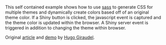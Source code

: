 This self contained example shows how to use [sass](https://github.com/rstudio/sass) to generate CSS for multiple themes and dynamically create colors based off of an original theme color.  If a Shiny button is clicked, the javascript event is captured and the theme color is updated within the browser.  A Shiny server event is triggered in addition to changing the theme within browser.

Original [article](http://www.sitepoint.com/dealing-color-schemes-sass/) and [demo](https://codepen.io/SitePoint/pen/czixa) by [Hugo Giraudel](https://codepen.io/HugoGiraudel).

